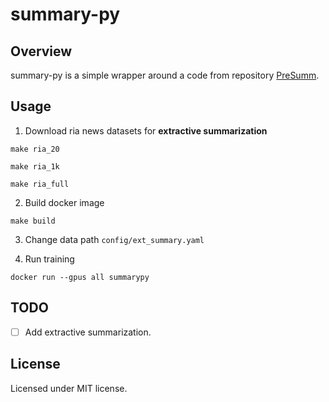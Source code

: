 # summary-py
## Overview
summary-py is a simple wrapper around a code from repository [PreSumm](https://github.com/nlpyang/PreSumm). 
## Usage
1. Download ria news datasets for **extractive summarization**
```
make ria_20
```
```
make ria_1k
```
```
make ria_full
```
2. Build docker image
```
make build 
```
3. Change data path `config/ext_summary.yaml`

4. Run training
```
docker run --gpus all summarypy
```
## TODO
- [ ] Add extractive summarization.

## License
Licensed under MIT license.